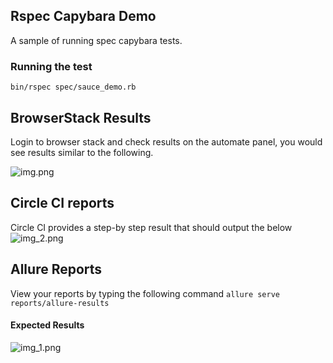 ## Rspec Capybara Demo
A sample of running spec capybara tests.

### Running the test
```bin/rspec spec/sauce_demo.rb```

## BrowserStack Results
Login to browser stack and check results on the automate panel, 
you would see results similar to the following.

![img.png](img.png)

## Circle CI reports
Circle CI provides a step-by step result that should output the below
![img_2.png](img_2.png)

## Allure Reports
View your reports by typing the following command
``allure serve reports/allure-results ``

#### Expected Results

![img_1.png](img_1.png)